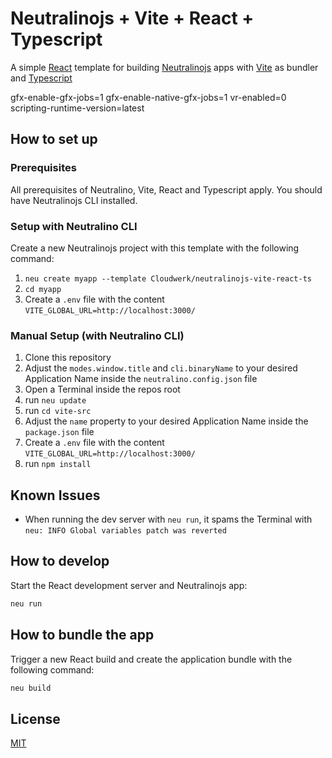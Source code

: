 # Neutralinojs + Vite + React + Typescript
A simple [React](https://react.dev/) template for building [Neutralinojs](https://neutralino.js.org/) apps with [Vite](https://vitejs.dev/) as bundler and [Typescript](https://www.typescriptlang.org/)

gfx-enable-gfx-jobs=1
gfx-enable-native-gfx-jobs=1
vr-enabled=0
scripting-runtime-version=latest


## How to set up
### Prerequisites
All prerequisites of Neutralino, Vite, React and Typescript apply. You should have Neutralinojs CLI installed.
### Setup with Neutralino CLI
Create a new Neutralinojs project with this template with the following command:
1. `neu create myapp --template Cloudwerk/neutralinojs-vite-react-ts`
2. `cd myapp`
3. Create a `.env` file with the content `VITE_GLOBAL_URL=http://localhost:3000/`
### Manual Setup (with Neutralino CLI)
1. Clone this repository
2. Adjust the `modes.window.title` and `cli.binaryName` to your desired Application Name inside the `neutralino.config.json` file
3. Open a Terminal inside the repos root
4. run `neu update`
5. run `cd vite-src`
6. Adjust the `name` property to your desired Application Name inside the `package.json` file
7. Create a `.env` file with the content `VITE_GLOBAL_URL=http://localhost:3000/`
8. run `npm install`

## Known Issues
- When running the dev server with `neu run`, it spams the Terminal with `neu: INFO Global variables patch was reverted`

## How to develop

Start the React development server and Neutralinojs app:

```bash
neu run
```

## How to bundle the app

Trigger a new React build and create the application bundle with the following command:
```bash
neu build
```

## License

[MIT](LICENSE)
